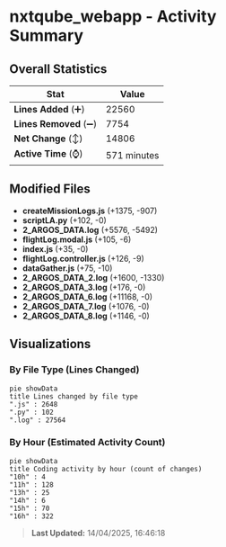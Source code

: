 # nxtqube_webapp - Activity Summary 

## Overall Statistics

| Stat                   | Value                                                             |
| ---------------------- | ----------------------------------------------------------------- |
| **Lines Added** (➕)   | 22560                                          |
| **Lines Removed** (➖) | 7754                                        |
| **Net Change** (↕)    | 14806                |
| **Active Time** (⌚)   | 571 minutes |


## Modified Files
- **createMissionLogs.js** (+1375, -907)
- **scriptLA.py** (+102, -0)
- **2_ARGOS_DATA.log** (+5576, -5492)
- **flightLog.modal.js** (+105, -6)
- **index.js** (+35, -0)
- **flightLog.controller.js** (+126, -9)
- **dataGather.js** (+75, -10)
- **2_ARGOS_DATA_2.log** (+1600, -1330)
- **2_ARGOS_DATA_3.log** (+176, -0)
- **2_ARGOS_DATA_6.log** (+11168, -0)
- **2_ARGOS_DATA_7.log** (+1076, -0)
- **2_ARGOS_DATA_8.log** (+1146, -0)

## Visualizations

### By File Type (Lines Changed)

```mermaid
pie showData
title Lines changed by file type
".js" : 2648
".py" : 102
".log" : 27564
```

### By Hour (Estimated Activity Count)

```mermaid
pie showData
title Coding activity by hour (count of changes)
"10h" : 4
"11h" : 128
"13h" : 25
"14h" : 6
"15h" : 70
"16h" : 322
```


> **Last Updated:** 14/04/2025, 16:46:18